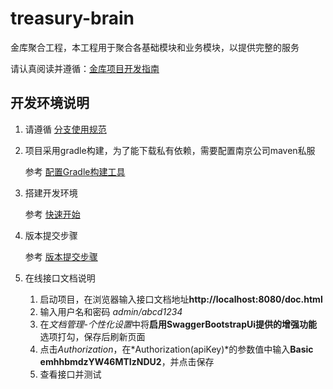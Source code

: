 # treasury-brain

金库聚合工程，本工程用于聚合各基础模块和业务模块，以提供完整的服务

请认真阅读并遵循：[金库项目开发指南](http://ubuntu/microservice/reference-doc/development-guide/blob/master/developer-guides/README.md)

## 开发环境说明

1. 请遵循 [分支使用规范](http://ubuntu/zj-public/gitlab-user-doc/blob/master/Gitlab/Use-Branch.md)
2. 项目采用gradle构建，为了能下载私有依赖，需要配置南京公司maven私服
    
    参考 [配置Gradle构建工具](http://ubuntu/zj-public/gitlab-user-doc/blob/master/Gradle/Gradle-Config.md)
    
3. 搭建开发环境

    参考 [快速开始](http://ubuntu/microservice/reference-doc/development-guide/blob/master/startup/README.md)
    
4. 版本提交步骤
    
    参考 [版本提交步骤](http://ubuntu/zj-public/gitlab-user-doc/blob/master/Gitlab/Version-Submit.md)

5. 在线接口文档说明

    1. 启动项目，在浏览器输入接口文档地址**http://localhost:8080/doc.html**
    2. 输入用户名和密码 *admin/abcd1234*
    3. 在*文档管理-个性化设置*中将**启用SwaggerBootstrapUi提供的增强功能**选项打勾，保存后刷新页面
    4. 点击*Authorization*，在*Authorization(apiKey)*的参数值中输入**Basic emhhbmdzYW46MTIzNDU2**，并点击保存
    5. 查看接口并测试

